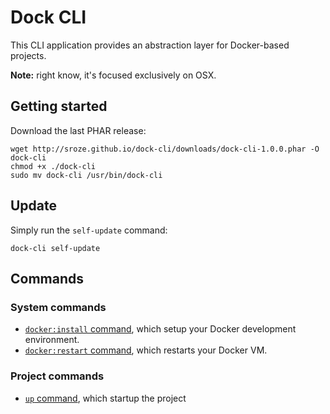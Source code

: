 # Dock CLI

This CLI application provides an abstraction layer for Docker-based projects.

**Note:** right know, it's focused exclusively on OSX.

## Getting started

Download the last PHAR release:
```
wget http://sroze.github.io/dock-cli/downloads/dock-cli-1.0.0.phar -O dock-cli
chmod +x ./dock-cli
sudo mv dock-cli /usr/bin/dock-cli
```

## Update

Simply run the `self-update` command:
```
dock-cli self-update
```

## Commands

### System commands

- [`docker:install` command](docs/cmd-docker-install.md), which setup your Docker development environment.
- [`docker:restart` command](docs/cmd-docker-restart.md), which restarts your Docker VM.

### Project commands

- [`up` command](docs/cmd-up.md), which startup the project
